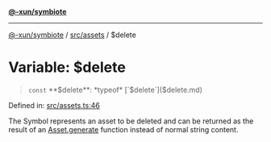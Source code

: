 [**@-xun/symbiote**](../../../README.md)

***

[@-xun/symbiote](../../../README.md) / [src/assets](../README.md) / $delete

# Variable: $delete

> `const` **$delete**: *typeof* [`$delete`]($delete.md)

Defined in: [src/assets.ts:46](https://github.com/Xunnamius/symbiote/blob/fcdd2ab0b85b01d184680d7337de52754feba693/src/assets.ts#L46)

The Symbol represents an asset to be deleted and can be returned as the
result of an [Asset.generate](../type-aliases/Asset.md#generate) function instead of normal string
content.
